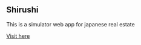 ## Shirushi

This is a simulator web app for japanese real estate

[Visit here](https://viuts.github.io/shirushi/)